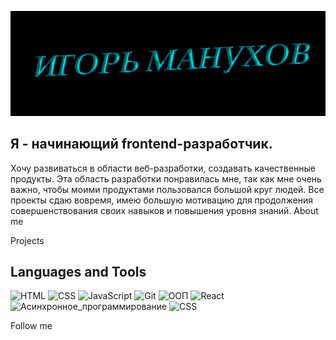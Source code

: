 ![Header](https://github.com/Legend1796/Legend1796/blob/main/asets/header.png)

## Я - начинающий frontend-разработчик.
Хочу развиваться в области веб-разработки, создавать качественные продукты. Эта область разработки понравилась мне, так как мне очень важно, чтобы моими продуктами пользовался большой круг людей. Все проекты сдаю вовремя, имею большую мотивацию для продолжения совершенствования своих навыков и повышения уровня знаний.
About me


Projects



## Languages and Tools

![HTML](https://img.shields.io/badge/-HTML-7109AA)
![CSS](https://img.shields.io/badge/-CSS-2C17B0)
![JavaScript](https://img.shields.io/badge/-JavaScript-FEDF00)
![Git](https://img.shields.io/badge/-Git-8EEA00)
![ООП](https://img.shields.io/badge/-ООП-FE5F00)
![React](https://img.shields.io/badge/-React-A50022)
![Асинхронное_программирование](https://img.shields.io/badge/-Асинхронное_программирование-009898)
![CSS](https://img.shields.io/badge/-Express-6C8CD5)

Follow me